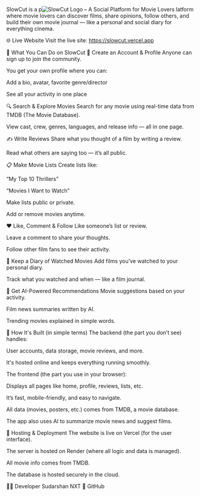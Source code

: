  SlowCut is a p![SlowCut Logo](.slowcut-frontend/public/slowcut-brand.png) – A Social Platform for Movie Lovers
latform where movie lovers can discover films, share opinions, follow others, and build their own movie journal — like a personal and social diary for everything cinema.

🌐 Live Website
Visit the live site: https://slowcut.vercel.app

📌 What You Can Do on SlowCut
👥 Create an Account & Profile
Anyone can sign up to join the community.

You get your own profile where you can:

Add a bio, avatar, favorite genre/director

See all your activity in one place

🔍 Search & Explore Movies
Search for any movie using real-time data from TMDB (The Movie Database).

View cast, crew, genres, languages, and release info — all in one page.

✍️ Write Reviews
Share what you thought of a film by writing a review.

Read what others are saying too — it’s all public.

📋 Make Movie Lists
Create lists like:

“My Top 10 Thrillers”

“Movies I Want to Watch”

Make lists public or private.

Add or remove movies anytime.

❤️ Like, Comment & Follow
Like someone’s list or review.

Leave a comment to share your thoughts.

Follow other film fans to see their activity.

📖 Keep a Diary of Watched Movies
Add films you’ve watched to your personal diary.

Track what you watched and when — like a film journal.

🧠 Get AI-Powered Recommendations
Movie suggestions based on your activity.

Film news summaries written by AI.

Trending movies explained in simple words.

📡 How It's Built (in simple terms)
The backend (the part you don’t see) handles:

User accounts, data storage, movie reviews, and more.

It's hosted online and keeps everything running smoothly.

The frontend (the part you use in your browser):

Displays all pages like home, profile, reviews, lists, etc.

It’s fast, mobile-friendly, and easy to navigate.

All data (movies, posters, etc.) comes from TMDB, a movie database.

The app also uses AI to summarize movie news and suggest films.

🚀 Hosting & Deployment
The website is live on Vercel (for the user interface).

The server is hosted on Render (where all logic and data is managed).

All movie info comes from TMDB.

The database is hosted securely in the cloud.

👨‍💻 Developer
Sudarshan NXT
🔗 GitHub


